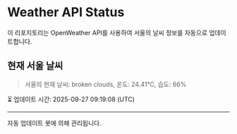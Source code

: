 
# Weather API Status

이 리포지토리는 OpenWeather API를 사용하여 서울의 날씨 정보를 자동으로 업데이트합니다.

## 현재 서울 날씨
> 서울의 현재 날씨: broken clouds, 온도: 24.41°C, 습도: 66%

⏳ 업데이트 시간: 2025-09-27 09:19:08 (UTC)

---
자동 업데이트 봇에 의해 관리됩니다.
